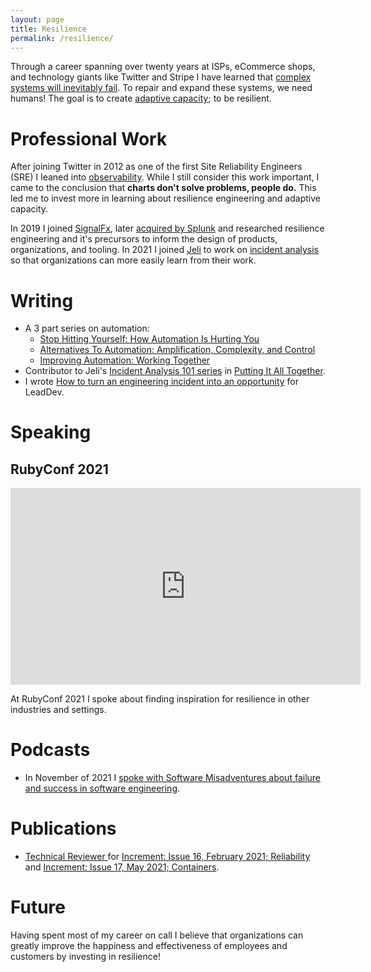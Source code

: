 ```yaml
---
layout: page
title: Resilience
permalink: /resilience/
---
```


Through a career spanning over twenty years at ISPs, eCommerce shops, and technology giants like Twitter and Stripe I have learned that [complex systems will inevitably fail](https://how.complexsystems.fail). To repair and expand these systems, we need humans! The goal is to create [adaptive capacity](https://en.wikipedia.org/wiki/Adaptive_capacity); to be resilient.

# Professional Work

After joining Twitter in 2012 as one of the first Site Reliability Engineers (SRE) I leaned into [observability](http://onemogin.com/observability/). While I still consider this work important, I came to the conclusion that **charts don't solve problems, people do.** This led me to invest more in learning about resilience engineering and adaptive capacity.

In 2019 I joined [SignalFx](https://www.signalfx.com), later [acquired by Splunk](https://www.signalfx.com/blog/signalfx-signs-definitive-agreement-to-be-acquired-by-splunk/) and researched resilience engineering and it's precursors to inform the design of products, organizations, and tooling. In 2021 I joined [Jeli](https://www.jeli.io) to work on [incident analysis](https://www.jeli.io/howie-the-post-incident-guide/) so that organizations can more easily learn from their work.

# Writing

* A 3 part series on automation:
  * [Stop Hitting Yourself: How Automation Is Hurting You](http://onemogin.com/automation/automation-is-hurting-you.html)
  * [Alternatives To Automation: Amplification, Complexity, and Control](http://onemogin.com/automation/alternatives-to-automation.html)
  * [Improving Automation: Working Together](http://onemogin.com/automation/improving-automation.html)
* Contributor to Jeli's [Incident Analysis 101 series](https://www.jeli.io/blog/category/incident-analysis-101/) in [Putting It All Together](https://www.jeli.io/blog/incident-analysis-101-putting-it-all-together/).
* I wrote [How to turn an engineering incident into an opportunity](https://leaddev.com/managing-time-crisis/how-turn-engineering-incident-opportunity) for LeadDev.

# Speaking

## RubyConf 2021

<iframe width="560" height="315" src="https://www.youtube.com/embed/JSiESJwRmzg" title="YouTube video player" frameborder="0" allow="accelerometer; autoplay; clipboard-write; encrypted-media; gyroscope; picture-in-picture" allowfullscreen></iframe>

At RubyConf 2021 I spoke about finding inspiration for resilience in other industries and settings.

# Podcasts

* In November of 2021 I [spoke with Software Misadventures about failure and success in software engineering](https://softwaremisadventures.com/podcast/2021/11/cory-watson/).

# Publications

* [Technical Reviewer ](https://increment.com/reliability/letter-from-the-editor/)for [Increment: Issue 16, February 2021; Reliability](https://increment.com/reliability/) and [Increment: Issue 17, May 2021; Containers](https://increment.com/containers/letter-from-the-editor/).

# Future

Having spent most of my career on call I believe that organizations can greatly improve the happiness and effectiveness of employees and customers by investing in resilience!
